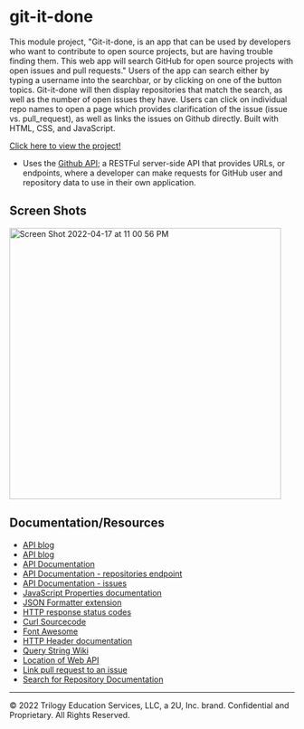 # git-it-done

This module project, "Git-it-done, is an app that can be used by developers who want to contribute to open source projects, but are having trouble finding them. This web app will search GitHub for open source projects with open issues and pull requests." Users of the app can search either by typing a username into the searchbar, or by clicking on one of the button topics. Git-it-done will then display repositories that match the search, as well as the number of open issues they have. Users can click on individual repo names to open a page which provides clarification of the issue (issue vs. pull_request), as well as links the issues on Github directly. Built with HTML, CSS, and JavaScript.

[Click here to view the project!](https://dieterichelizabeth.github.io/git-it-done/)

- Uses the [Github API](https://docs.github.com/en/rest); a RESTFul server-side API that provides URLs, or endpoints, where a developer can make requests for GitHub user and repository data to use in their own application.

## Screen Shots

<img width="480" alt="Screen Shot 2022-04-17 at 11 00 56 PM" src="https://user-images.githubusercontent.com/95142863/163752524-2de58e66-d12f-430e-8f85-a1e6d34fb47c.png">

## Documentation/Resources

- [API blog](https://coding-boot-camp.github.io/full-stack/apis/how-to-use-api-keys)
- [API blog](https://coding-boot-camp.github.io/full-stack/)
- [API Documentation](https://docs.github.com/en/rest)
- [API Documentation - repositories endpoint](https://docs.github.com/en/rest/reference/repos)
- [API Documentation - issues](https://docs.github.com/en/rest/reference/issues)
- [JavaScript Properties documentation](https://www.w3schools.com/js/js_object_properties.asp)
- [JSON Formatter extension](https://chrome.google.com/webstore/detail/json-formatter/bcjindcccaagfpapjjmafapmmgkkhgoa?hl=en)
- [HTTP response status codes](https://developer.mozilla.org/en-US/docs/Web/HTTP/Status)
- [Curl Sourcecode](https://github.com/curl/curl)
- [Font Awesome](https://fontawesome.com/)
- [HTTP Header documentation](https://developer.mozilla.org/en-US/docs/Web/HTTP/Headers)
- [Query String Wiki](https://en.wikipedia.org/wiki/Query_string)
- [Location of Web API](https://developer.mozilla.org/en-US/docs/Web/API/Location)
- [Link pull request to an issue](https://docs.github.com/en/issues/tracking-your-work-with-issues/linking-a-pull-request-to-an-issue)
- [Search for Repository Documentation](https://docs.github.com/en/search-github/searching-on-github/searching-for-repositories)

---

© 2022 Trilogy Education Services, LLC, a 2U, Inc. brand. Confidential and Proprietary. All Rights Reserved.
